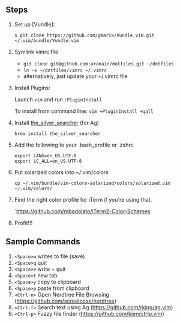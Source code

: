## Steps

1. Set up [Vundle]:

   `$ git clone https://github.com/gmarik/Vundle.vim.git ~/.vim/bundle/Vundle.vim`

2. Symlink vimrc file
    * `git clone git@github.com:aranair/dotfiles.git ~/dotfiles`
    * `ln -s ~/dotfiles/vimrc ~/.vimrc` 
    * alternatively, just update your ~/.vimrc file
3. Install Plugins:

   Launch `vim` and run `:PluginInstall`

   To install from command line: `vim +PluginInstall +qall`
   
4. Install [the_silver_searcher](https://github.com/ggreer/the_silver_searcher) (for Ag)

   `brew install the_silver_searcher`

5. Add the following to your .bash_profile or .zshrc 
   ```
   export LANG=en_US.UTF-8
   export LC_ALL=en_US.UTF-8
   ```

6. Put solarized colors into ~/.vim/colors
 
   `cp ~/.vim/bundle/vim-colors-solarized/colors/solarized.vim ~/.vim/colors/`

7. Find the right color profile for iTerm if you're using that.
 
   `https://github.com/mbadolato/iTerm2-Color-Schemes

8. Profit!!!

## Sample Commands

1. `<Space>w` writes to file (save)
2. `<Space>q` quit
3. `<Space>e` write + quit
4. `<Space>t` new tab
5. `<Space>y` copy to clipboard
6. `<Space>p` paste from clipboard
7. `<Ctrl-n>` Open Nerdtree File Browsing (https://github.com/scrooloose/nerdtree)
8. `<Ctrl-f>` Search text using Ag (https://github.com/rking/ag.vim)
9. `<Ctrl-p>` Fuzzy file finder (https://github.com/kien/ctrlp.vim)

